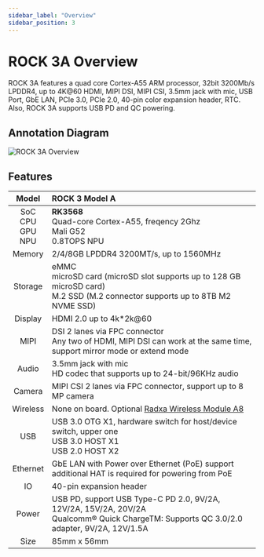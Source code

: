 ```yaml
---
sidebar_label: "Overview"
sidebar_position: 3
---
```


# ROCK 3A Overview

ROCK 3A features a quad core Cortex-A55 ARM processor, 32bit 3200Mb/s LPDDR4,
up to 4K@60 HDMI, MIPI DSI, MIPI CSI, 3.5mm jack with mic, USB Port, GbE LAN,
PCIe 3.0, PCIe 2.0, 40-pin color expansion header, RTC. Also, ROCK 3A supports USB PD and QC powering.

## Annotation Diagram

![ROCK 3A Overview](/img/rock3/rock3a-interfaces.webp)

## Features

|            Model            | ROCK 3 Model A                                                                                                                               |
| :-------------------------: | :------------------------------------------------------------------------------------------------------------------------------------------- |
| SoC<br/>CPU<br/>GPU<br/>NPU | **RK3568**<br/>Quad-core Cortex-A55, freqency 2Ghz<br/>Mali G52<br/>0.8TOPS NPU                                                              |
|           Memory            | 2/4/8GB LPDDR4 3200MT/s, up to 1560MHz                                                                                                       |
|           Storage           | eMMC<br/>microSD card (microSD slot supports up to 128 GB microSD card)<br/>M.2 SSD (M.2 connector supports up to 8TB M2 NVME SSD)           |
|           Display           | HDMI 2.0 up to 4k\*2k@60                                                                                                                     |
|            MIPI             | DSI 2 lanes via FPC connector<br/>Any two of HDMI, MIPI DSI can work at the same time, support mirror mode or extend mode                    |
|            Audio            | 3.5mm jack with mic<br/>HD codec that supports up to 24-bit/96KHz audio                                                                      |
|           Camera            | MIPI CSI 2 lanes via FPC connector, support up to 8 MP camera                                                                                |
|          Wireless           | None on board. Optional [Radxa Wireless Module A8](/accessories/wireless-a8)                                                                 |
|             USB             | USB 3.0 OTG X1, hardware switch for host/device switch, upper one<br/>USB 3.0 HOST X1<br/>USB 2.0 HOST X2                                    |
|          Ethernet           | GbE LAN with Power over Ethernet (PoE) support<br/>additional HAT is required for powering from PoE                                          |
|             IO              | 40-pin expansion header                                                                                                                      |
|            Power            | USB PD, support USB Type-C PD 2.0, 9V/2A, 12V/2A, 15V/2A, 20V/2A<br/>Qualcomm® Quick ChargeTM: Supports QC 3.0/2.0 adapter, 9V/2A, 12V/1.5A |
|            Size             | 85mm x 56mm                                                                                                                                  |
